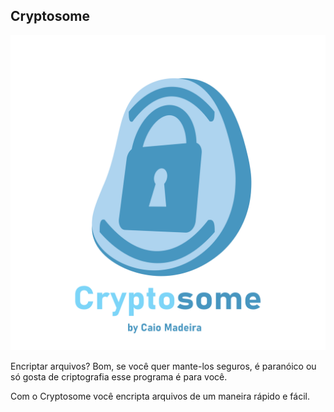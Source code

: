 ## Cryptosome

![Logo](Windows-Linux/static/img/logo_with_credits_tranps.png)

Encriptar arquivos? Bom, se você quer mante-los seguros, é paranóico ou só gosta de criptografia esse programa
é para você.

Com o Cryptosome você encripta arquivos de um maneira rápido e fácil.